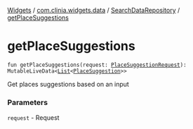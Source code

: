 [Widgets](../../index.md) / [com.clinia.widgets.data](../index.md) / [SearchDataRepository](index.md) / [getPlaceSuggestions](./get-place-suggestions.md)

# getPlaceSuggestions

`fun getPlaceSuggestions(request: `[`PlaceSuggestionRequest`](../../com.clinia.widgets.data.network/-place-suggestion-request/index.md)`): MutableLiveData<`[`List`](https://kotlinlang.org/api/latest/jvm/stdlib/kotlin.collections/-list/index.html)`<`[`PlaceSuggestion`](../-place-suggestion/index.md)`>>`

Get places suggestions based on an input

### Parameters

`request` - Request